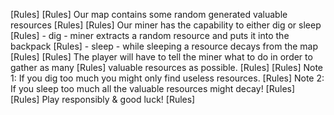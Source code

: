 [Rules]
[Rules] Our map contains some random generated valuable resources
[Rules]
[Rules] Our miner has the capability to either dig or sleep
[Rules] 	- dig - miner extracts a random resource and puts it into the backpack
[Rules]		- sleep - while sleeping a resource decays from the map
[Rules]
[Rules] The player will have to tell the miner what to do in order to gather as many 
[Rules] valuable resources as possible. 
[Rules]
[Rules] Note 1: If you dig too much you might only find useless resources.
[Rules] Note 2: If you sleep too much all the valuable resources might decay!
[Rules] 
[Rules] Play responsibly & good luck!
[Rules]